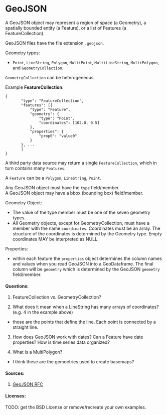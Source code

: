 # GeoJSON


A GeoJSON object may represent a region of space (a Geometry), a spatially bounded entity (a Feature), or a list of Features (a FeatureCollection).

GeoJSON files have the file extension `.geojson`.

Geometry types:
- `Point`, `LineString`, `Polygon`, `MultiPoint`, `MultiLineString`, `MultiPolygon`, and `GeometryCollection`.

`GeometryCollection` can be heterogeneous. 

Example **FeatureCollection**:

```
{
       "type": "FeatureCollection",
       "features": [{
           "type": "Feature",
           "geometry": {
               "type": "Point",
               "coordinates": [102.0, 0.5]
           },
           "properties": {
               "prop0": "value0"
           }
       }, ...
       ]
}
```

A third party data source may return a single `FeatureCollection`, which in turn contains many `Features`. 

A `Feature` can be a `Polygon`, `LineString`, `Point`.

Any GeoJSON object must have the `type` field/member.  
A GeoJSON object may have a bbox (bounding box) field/member.

Geometry Object:
- The value of the type member must be one of the seven geometry types.
- All Geometry objects, except for GeometryCollection, must have a member with the name `coordinates`. Coordinates must be an array. The structure of the coordinates is determined by the Geometry type. Empty coordinates MAY be interpreted as NULL.

Properties:
- within each feature the `properties` object determines the column names and values when you read GeoJSON into a GeoDataframe. The final column will be `geometry` which is determined by the GeoJSON `geometry` field/member. 

#### Questions:

1. FeatureCollection vs. GeometryCollection?

2. What does it mean when a LineString has many arrays of coordinates? (e.g. 4 in the example above)
- those are the points that define the line. Each point is connected by a straight line.

3. How does GeoJSON work with dates? Can a Feature have date properties? How is time
series data organized?


4. What is a MultiPolygon?
- I think these are the gemoetries used to create basemaps?


#### Sources:

1. [GeoJSON RFC](https://datatracker.ietf.org/doc/html/rfc7946) 


#### Licenses:

TODO: get the BSD License or remove/recreate your own examples.
